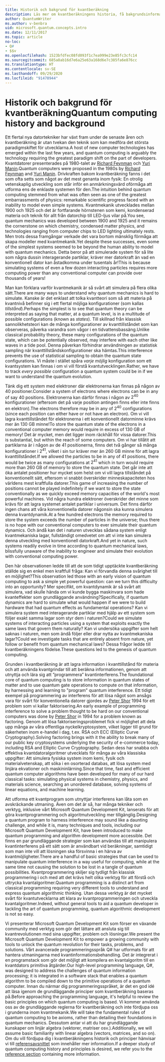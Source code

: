 ```yaml
---
title: Historik och bakgrund för kvantberäkning
description: Läs mer om kvantberäkningens historia, få bakgrundsinformation som beskriver hur det fungerar och lär dig mer om Microsoft Quantum Development Kit.
author: QuantumWriter
ms.author: v-benbra
uid: microsoft.quantum.concepts.intro
ms.date: 12/11/2017
ms.topic: article
no-loc:
- Q#
- $$v
ms.openlocfilehash: 1523bfdfec08fd093f1c7ea999e23e85fc3cfc14
ms.sourcegitcommit: 685a8ab16d7e6a25e63a168d6e7c385fa6e876cc
ms.translationtype: HT
ms.contentlocale: sv-SE
ms.lasthandoff: 09/29/2020
ms.locfileid: "91478944"
---
```

# <a name="quantum-computing-history-and-background"></a><span data-ttu-id="03de1-103">Historik och bakgrund för kvantberäkning</span><span class="sxs-lookup"><span data-stu-id="03de1-103">Quantum computing history and background</span></span>

<span data-ttu-id="03de1-104">Ett flertal nya datortekniker har växt fram under de senaste åren och kvantberäkning är utan tvekan den teknik som kan medföra det största paradigmskiftet för utvecklarna.</span><span class="sxs-lookup"><span data-stu-id="03de1-104">A host of new computer technologies has emerged within the last few years, and quantum computing is arguably the technology requiring the greatest paradigm shift on the part of developers.</span></span>  <span data-ttu-id="03de1-105">Kvantdatorer presenterades på 1980-talet av [Richard Feynman](https://en.wikipedia.org/wiki/Richard_Feynman) och [Yuri Manin](https://en.wikipedia.org/wiki/Yuri_Manin).</span><span class="sxs-lookup"><span data-stu-id="03de1-105">Quantum computers were proposed in the 1980s by [Richard Feynman](https://en.wikipedia.org/wiki/Richard_Feynman) and [Yuri Manin](https://en.wikipedia.org/wiki/Yuri_Manin).</span></span>  <span data-ttu-id="03de1-106">Drivkraften bakom kvantberäkning fanns i det som ofta setts som något av det mest genanta inom fysik: En otrolig vetenskaplig utveckling som står inför en anmärkningsvärd oförmåga att utforma ens de enklaste systemen för den.</span><span class="sxs-lookup"><span data-stu-id="03de1-106">The intuition behind quantum computing stemmed from what was often seen as one of the greatest embarrassments of physics: remarkable scientific progress faced with an inability to model even simple systems.</span></span> <span data-ttu-id="03de1-107">Kvantmekanik utvecklades mellan 1900 och 1925 och det är fortfarande hörnstenen som kemi, kondenserad materia och teknik för allt från datorchip till LED-ljus vilar på.</span><span class="sxs-lookup"><span data-stu-id="03de1-107">You see, quantum mechanics was developed between 1900 and 1925 and it remains the cornerstone on which chemistry, condensed matter physics, and technologies ranging from computer chips to LED lighting ultimately rests.</span></span>  <span data-ttu-id="03de1-108">Men trots dessa framgångar verkade det vara bortom mänsklig förmåga att skapa modeller med kvantmekanik.</span><span class="sxs-lookup"><span data-stu-id="03de1-108">Yet despite these successes, even some of the simplest systems seemed to be beyond the human ability to model with quantum mechanics.</span></span>  <span data-ttu-id="03de1-109">Detta beror på att simulerade system för så lite som några dussin interagerande partiklar, kräver mer datorkraft än vad en konventionell dator kan åstadkomma under tusentals år!</span><span class="sxs-lookup"><span data-stu-id="03de1-109">This is because simulating systems of even a few dozen interacting particles requires more computing power than any conventional computer can provide over thousands of years!</span></span>

<span data-ttu-id="03de1-110">Man kan förklara varför kvantmekanik är så svårt att simulera på flera olika sätt.</span><span class="sxs-lookup"><span data-stu-id="03de1-110">There are many ways to understand why quantum mechanics is hard to simulate.</span></span>  <span data-ttu-id="03de1-111">Kanske är det enklast att tolka kvantteori som så att materia på kvantnivå befinner sig i ett flertal möjliga konfigurationer (som kallas *tillstånd*).</span><span class="sxs-lookup"><span data-stu-id="03de1-111">Perhaps the simplest is to see that quantum theory can be interpreted as saying that matter, at a quantum level, is in a multitude of possible configurations (known as *states*).</span></span>  <span data-ttu-id="03de1-112">Till skillnad från klassisk sannolikhetsteori kan de många konfigurationer av kvanttillståndet som kan observeras, påverka varandra som vågor i en tidvattensbassäng.</span><span class="sxs-lookup"><span data-stu-id="03de1-112">Unlike classical probability theory, these many configurations of the quantum state, which can be potentially observed, may interfere with each other like waves in a tide pool.</span></span>  <span data-ttu-id="03de1-113">Denna påverkan förhindrar användningen av statistisk sampling när kvanttillståndskonfigurationer ska hämtas.</span><span class="sxs-lookup"><span data-stu-id="03de1-113">This interference prevents the use of statistical sampling to obtain the quantum state configurations.</span></span>  <span data-ttu-id="03de1-114">Vi måste i stället spåra *varje möjlig* konfiguration som ett kvantsystem kan finnas i om vi vill förstå kvantutvecklingen.</span><span class="sxs-lookup"><span data-stu-id="03de1-114">Rather, we have to track *every possible* configuration a quantum system could be in if we want to understand the quantum evolution.</span></span>  

<span data-ttu-id="03de1-115">Tänk dig ett system med elektroner där elektronerna kan finnas på någon av $40$ positioner.</span><span class="sxs-lookup"><span data-stu-id="03de1-115">Consider a system of electrons where electrons can be in any of say $40$ positions.</span></span>  <span data-ttu-id="03de1-116">Elektronerna kan därför finnas i någon av $2^{40}$ konfigurationer (eftersom det på varje position antingen finns eller inte finns en elektron).</span><span class="sxs-lookup"><span data-stu-id="03de1-116">The electrons therefore may be in any of $2^{40}$ configurations (since each position can either have or not have an electron).</span></span> <span data-ttu-id="03de1-117">Om vi vill lagra kvanttillståndet för elektronerna i ett konventionellt datorminne krävs mer än $130$ GB minne!</span><span class="sxs-lookup"><span data-stu-id="03de1-117">To store the quantum state of the electrons in a conventional computer memory would require in excess of $130$ GB of memory!</span></span>  <span data-ttu-id="03de1-118">Det är mycket, men det ligger inom räckhåll för vissa datorer.</span><span class="sxs-lookup"><span data-stu-id="03de1-118">This is substantial, but within the reach of some computers.</span></span>  <span data-ttu-id="03de1-119">Om vi har tillåtit att partiklarna är i någon av de $41$ positionerna, finns det två gånger så många konfigurationer i $2^{41}$, vilket i sin tur kräver mer än $260$ GB minne för att lagra kvanttillståndet.</span><span class="sxs-lookup"><span data-stu-id="03de1-119">If we allowed the particles to be in any of $41$ positions, there would be twice as many configurations at $2^{41}$ which in turn would require more than $260$ GB of memory to store the quantum state.</span></span> <span data-ttu-id="03de1-120">Det går inte att öka antalet positioner hur mycket som helst om vi vill lagra tillståndet på konventionellt sätt, eftersom vi snabbt överskrider minneskapaciteten hos världens mest kraftfulla datorer.</span><span class="sxs-lookup"><span data-stu-id="03de1-120">This game of increasing the number of positions cannot be played indefinitely if we want to store the state conventionally as we quickly exceed memory capacities of the world's most powerful machines.</span></span>  <span data-ttu-id="03de1-121">Vid några hundra elektroner överskrider det minne som krävs för att lagra systemet antalet partiklar i universum. Det finns därför ingen chans att våra konventionella datorer någonsin ska kunna simulera denna kvantdynamik.</span><span class="sxs-lookup"><span data-stu-id="03de1-121">At a few hundred electrons the memory required to store the system exceeds the number of particles in the universe; thus there is no hope with our conventional computers to ever simulate their quantum dynamics.</span></span> <span data-ttu-id="03de1-122">Och ändå kan det i naturen utvecklas sådana system enligt kvantmekaniska lagar, fullständigt omedvetet om att vi inte kan simulera denna utveckling med konventionell datorkraft.</span><span class="sxs-lookup"><span data-stu-id="03de1-122">And yet in nature, such systems readily evolve in time according to quantum mechanical laws, blissfully unaware of the inability to engineer and simulate their evolution with conventional computing power.</span></span>

<span data-ttu-id="03de1-123">Den här observationen ledde till att de som tidigt upptäckte kvantberäkning ställde sig en enkel men kraftfull fråga: Kan vi förvandla denna svårighet till en möjlighet?</span><span class="sxs-lookup"><span data-stu-id="03de1-123">This observation led those with an early vision of quantum computing to ask a simple yet powerful question: can we turn this difficulty into an opportunity?</span></span>  <span data-ttu-id="03de1-124">Mer specifikt, om kvantdynamik är så svårt att simulera, vad skulle hända om vi kunde bygga maskinvara som hade kvanteffekter som grundläggande användning?</span><span class="sxs-lookup"><span data-stu-id="03de1-124">Specifically, if quantum dynamics are hard to simulate what would happen if we were to build hardware that had quantum effects as fundamental operations?</span></span>  <span data-ttu-id="03de1-125">Kan vi simulera system med interagerande partiklar med hjälp av ett system som följer exakt samma lagar som styr dem i naturen?</span><span class="sxs-lookup"><span data-stu-id="03de1-125">Could we simulate systems of interacting particles using a system that exploits exactly the same laws that govern them naturally?</span></span> <span data-ttu-id="03de1-126">Kan vi undersöka uppgifter som helt saknas i naturen, men som ändå följer eller drar nytta av kvantmekaniska lagar?</span><span class="sxs-lookup"><span data-stu-id="03de1-126">Could we investigate tasks that are entirely absent from nature, yet follow or benefit from quantum mechanical laws?</span></span>  <span data-ttu-id="03de1-127">Dessa frågor ledde till kvantberäkningens födelse.</span><span class="sxs-lookup"><span data-stu-id="03de1-127">These questions led to the genesis of quantum computing.</span></span>

<span data-ttu-id="03de1-128">Grunden i kvantberäkning är att lagra information i kvanttillstånd för materia och att använda kvantgrindar till att beräkna informationen, genom att utnyttja och lära sig att ”programmera” kvantinterferens.</span><span class="sxs-lookup"><span data-stu-id="03de1-128">The foundational core of quantum computing is to store information in quantum states of matter and to use quantum gate operations to compute on that information, by harnessing and learning to "program" quantum interference.</span></span>  <span data-ttu-id="03de1-129">Ett tidigt exempel på programmering av interferens för att lösa något som ansågs vara för svårt för konventionella datorer gjordes av [Peter Shor](https://en.wikipedia.org/wiki/Peter_Shor) 1994 för ett problem som vi kallar faktorisering.</span><span class="sxs-lookup"><span data-stu-id="03de1-129">An early example of programming interference to solve a problem thought to be hard on our conventional computers was done by [Peter Shor](https://en.wikipedia.org/wiki/Peter_Shor) in 1994 for a problem known as factoring.</span></span>  <span data-ttu-id="03de1-130">Genom att lösa faktoriseringsproblemet fick vi möjlighet att dela upp många av våra offentliga nyckelkryptosystem, vilket ligger till grund för säkerheten inom e-handel i dag, t.ex. RSA och ECC (Elliptic Curve Cryptography).</span><span class="sxs-lookup"><span data-stu-id="03de1-130">Solving factoring brings with it the ability to break many of our public key cryptosystems underlying the security of e-commerce today, including RSA and Elliptic Curve Cryptography.</span></span>  <span data-ttu-id="03de1-131">Sedan dess har snabba och effektiva kvantdatoralgoritmer utvecklats för många av våra klassiska uppgifter: Att simulera fysiska system inom kemi, fysik och materialvetenskap, att söka i en osorterad databas, att lösa system med linjära ekvationer och maskininlärning.</span><span class="sxs-lookup"><span data-stu-id="03de1-131">Since that time, fast and efficient quantum computer algorithms have been developed for many of our hard classical tasks: simulating physical systems in chemistry, physics, and materials science, searching an unordered database, solving systems of linear equations, and machine learning.</span></span>

<span data-ttu-id="03de1-132">Att utforma ett kvantprogram som utnyttjar interferens kan låta som en avskräckande utmaning. Även om det är så, har många tekniker och verktyg, inklusive vårt Microsoft Quantum Development Kit, lanserats för att göra kvantprogrammering och algoritmutveckling mer tillgänglig.</span><span class="sxs-lookup"><span data-stu-id="03de1-132">Designing a quantum program to harness interference may sound like a daunting challenge, and while it is, many techniques and tools, including our Microsoft Quantum Development Kit, have been introduced to make quantum programming and algorithm development more accessible.</span></span> <span data-ttu-id="03de1-133">Det finns en par grundläggande strategier som kan användas till att manipulera kvantinterferens på ett sätt som är användbart vid beräkningar, samtidigt som man inte vill att lösningen ska försvinna i en härva av kvantmöjligheter.</span><span class="sxs-lookup"><span data-stu-id="03de1-133">There are a handful of basic strategies that can be used to manipulate quantum interference in a way useful for computing, while at the same time not causing the solution to be lost in a tangle of quantum possibilities.</span></span> <span data-ttu-id="03de1-134">Kvantprogrammering skiljer sig tydligt från klassisk programmering i och med att det krävs helt olika verktyg för att förstå och uttrycka kvantalgoritmer.</span><span class="sxs-lookup"><span data-stu-id="03de1-134">Quantum programming is a distinct art from classical programming requiring very different tools to understand and express quantum algorithmic thinking.</span></span> <span data-ttu-id="03de1-135">Utan dessa verktyg är det mycket svårt för kvantutvecklarna att klara av kvantprogrammeringen och utveckla kvantalgoritmer.</span><span class="sxs-lookup"><span data-stu-id="03de1-135">Indeed, without general tools to aid a quantum developer in tackling the art of quantum programming, quantum algorithmic development is not so easy.</span></span>

<span data-ttu-id="03de1-136">Vi presenterar Microsoft Quantum Development Kit som förser en växande community med verktyg som gör det lättare att ansluta sig till kvantrevolutionen med sina uppgifter, problem och lösningar.</span><span class="sxs-lookup"><span data-stu-id="03de1-136">We present the Microsoft Quantum Development Kit to empower a growing community with tools to unlock the quantum revolution for their tasks, problems, and solutions.</span></span> <span data-ttu-id="03de1-137">Vårt avancerade programmeringsspråk Q# har utformats för att hantera utmaningarna med kvantinformationsbehandling. Det är integrerat i en programstack som gör det möjligt att kompilera en kvantalgoritm till en kvantdators primitiva åtgärder.</span><span class="sxs-lookup"><span data-stu-id="03de1-137">Our high-level programming language, Q#, was designed to address the challenges of quantum information processing; it is integrated in a software stack that enables a quantum algorithm to be compiled down to the primitive operations of a quantum computer.</span></span>  <span data-ttu-id="03de1-138">Innan du närmar dig programmeringsspråket, är det en god idé att läsa igenom de grundläggande principer som kvantberäkning baseras på.</span><span class="sxs-lookup"><span data-stu-id="03de1-138">Before approaching the programming language, it's helpful to review the basic principles on which quantum computing is based.</span></span> <span data-ttu-id="03de1-139">Vi kommer använda oss av de grundläggande reglerna för kvantberäkning och inte fördjupa oss i grunderna inom kvantmekanik.</span><span class="sxs-lookup"><span data-stu-id="03de1-139">We will take the fundamental rules of quantum computing to be axioms, rather than detailing their foundations in quantum mechanics.</span></span> <span data-ttu-id="03de1-140">Dessutom antar vi att du har grundläggande kunskaper om linjär algebra (vektorer, matriser osv.).</span><span class="sxs-lookup"><span data-stu-id="03de1-140">Additionally, we will assume basic familiarity with linear algebra (vectors, matrices, and so on).</span></span> <span data-ttu-id="03de1-141">Om du vill fördjupa dig i kvantberäkningens historik och principer hänvisar vi till [referensavsnittet](xref:microsoft.quantum.more-information) som innehåller mer information.</span><span class="sxs-lookup"><span data-stu-id="03de1-141">If a deeper study of quantum computing history and principles is desired, we refer you to the  [reference section](xref:microsoft.quantum.more-information) containing more information.</span></span>

